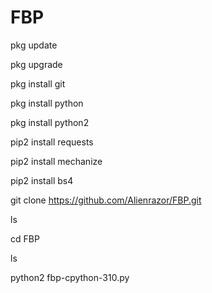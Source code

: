 # FBP

pkg update

pkg upgrade

pkg install git

pkg install python

pkg install python2

pip2 install requests

pip2 install mechanize

pip2 install bs4

git clone https://github.com/Alienrazor/FBP.git

ls

cd FBP

ls

python2 fbp-cpython-310.py
